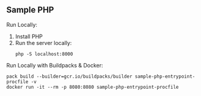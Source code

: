 Sample PHP
-----------

Run Locally:
1. Install PHP
1. Run the server locally:
    ```
    php -S localhost:8000
    ```

Run Locally with Buildpacks & Docker:
```
pack build --builder=gcr.io/buildpacks/builder sample-php-entrypoint-procfile -v
docker run -it --rm -p 8080:8080 sample-php-entrypoint-procfile
```
